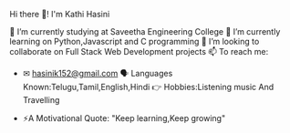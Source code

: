 Hi there 👋! I'm Kathi Hasini

🔭 I’m currently studying at Saveetha Engineering College
🌱 I’m currently learning on Python,Javascript and C programming
👯 I’m looking to collaborate on Full Stack Web Development projects
📫 To reach me:
  * ✉ hasinik152@gmail.com
🗣 Languages Known:Telugu,Tamil,English,Hindi
👉 Hobbies:Listening music And Travelling

- ⚡A Motivational Quote: "Keep learning,Keep growing"
